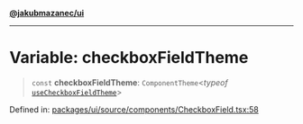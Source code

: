 [**@jakubmazanec/ui**](../README.md)

---

# Variable: checkboxFieldTheme

> `const` **checkboxFieldTheme**: `ComponentTheme`\<_typeof_
> [`useCheckboxFieldTheme`](../functions/useCheckboxFieldTheme.md)\>

Defined in:
[packages/ui/source/components/CheckboxField.tsx:58](https://github.com/jakubmazanec/tools/blob/7c5f40d811171692b72a47160bc33d644201b16a/packages/ui/source/components/CheckboxField.tsx#L58)
